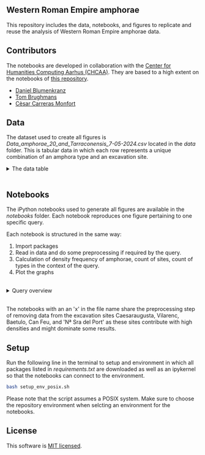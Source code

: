 ## Western Roman Empire amphorae
This repository includes the data, notebooks, and figures to replicate and reuse the analysis of Western Roman Empire amphorae data.

## Contributors
The notebooks are developed in collaboration with the [Center for Humanities Computing Aarhus (CHCAA)](https://chc.au.dk/). They are based to a high extent on the notebooks of [this repository](https://github.com/Tom-Brughmans/RAAD?tab=readme-ov-file).

* [Daniel Blumenkranz](https://github.com/daniblu)
* [Tom Brughmans](https://pure.au.dk/portal/en/persons/t.b%40cas.au.dk)
* [Cèsar Carreras Monfort](https://orcid.org/0000-0003-4300-9470)

## Data
The dataset used to create all figures is _Data\_amphorae\_20\_and\_Tarraconensis\_7-05-2024.csv_ located in the _data_ folder. This is tabular data in which each row represents a unique combination of an amphora type and an excavation site. 
<br /> 

<details>
  <summary>  The data table </summary>

|**Field Name**                |      **Type / Description**                                                                    |
| ---------------------------- | ---------------------------------------------------------------------------------------------- |
|'site_h1'	                   |   string / An excavation site                                                                  |
|'amphora_type'                |   string / A unique amphora type identifier                                                    |
|'latitude'               	   |   float / Latitiude of the excavation site                                                     |
|'longitude'	               |   float / Longitude of the excavation site                                                     |
|'Atlant/Mediterr'	           |   string / An indicator of whether the site is connected to the Atlantic or the Mediterranean  |
|'Modern country'	           |   string / Modern national location of sites                                                   |
|'Early Imperial province'	   |   string / Roman provincial location of sites                                                  |
|'frequency_density' 	       |   float / A density (cg/m^2) of ceramic mass found at the excavation site                      |
|'contents'                    |   string / A product carried in an amphora                                                     |
|'origin_h1_province'          |   string / A province where an amphora was produced                                            |
|'origin_h2_region'            |   string / A region where an amphora was produced                                              |
|'Lower_date_type'	           |   integer / A production start date of an amphora                                              |
|'Upper_date_type'             |   integer / A production end date of an amphora                                                |

</details>

<br /> 

## Notebooks
The iPython notebooks used to generate all figures are available in the _notebooks_ folder. Each notebook reproduces one figure pertaining to one specific query. 

Each notebook is structured in the same way:

1. Import packages
2. Read in data and do some preprocessing if required by the query.
3. Calculation of density frequency of amphorae, count of sites, count of types in the context of the query.
4. Plot the graphs
<br /> 

<details>
  <summary>  Query overview </summary>

* Q1: All data
* Q2: Western provinces versus easter provinces. West includes Italy, Baetica, Narbonense, Lyonese, Tarraconensis, and Africa. East includes Syria et Palestine and Lycia et Pamphilia.
* Q3: Western regions verus eastern regions. West includes Campania, Laietania, Venetia et Histria, Coast Cadiz, Guadalquivir, Narbonense, Lyonese, Tarraconensis, and Africa. East includes Kos, Palestine, and Rhodes.
* Q4: By amphora contents.
* Q4ES: By amphora contents for Spanish sites only.
* Q4FR: By amphora contents for French sites only.
* Q4UK: By amphora contents for British sites only.
* Q5: By modern country.
* Q6: By province.
* Q7: By region.
* Q8: By province for wine amphorae only.
* Q9: By region for wine amphorae only.
* Q10: As Q9 but regions are grouped into high quality (includes Rhodes, Campania, Kos), and low quality (includes Tarraconensis, Laietania, Narbonense, Lyonense, Guadalquivir).
* Q11: Atlantic sites versus Mediterranean sites.
* Q12: By province for Atlantic sites only.
* Q13: By province for Mediterranean sites only.
* Q14: By region for Atlantic sites only.
* Q15: By region for Mediterranean sites only.
* Q16: By early Imperial province.

</details>

<br />

The notebooks with an an 'x' in the file name share the preprocessing step of removing data from the excavation sites Caesaraugusta, Vilarenc, Baetulo, Can Feu, and 'Nª Sra del Port' as these sites contribute with high densities and might dominate some results.

## Setup
Run the following line in the terminal to setup and environment in which all packages listed in _requirements.txt_ are downloaded as well as an ipykernel so that the notebooks can connect to the environment.
```bash
bash setup_env_posix.sh
```
Please note that the script assumes a POSIX system. Make sure to choose the repository environment when selcting an environment for the notebooks.

## License
This software is [MIT licensed](./LICENSE.txt).
